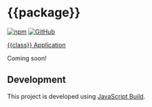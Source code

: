 # {{package}}

[![npm](https://img.shields.io/npm/v/{{package}})](https://www.npmjs.com/package/{{package}})
[![GitHub](https://img.shields.io/github/license/{{github}}/{{package}})](https://github.com/{{github}}/{{package}}/blob/main/LICENSE)

[{{class}} Application](https://{{github}}.github.io/{{package}}/)

Coming soon!


## Development

This project is developed using [JavaScript Build](https://github.com/craigahobbs/javascript-build#readme).
